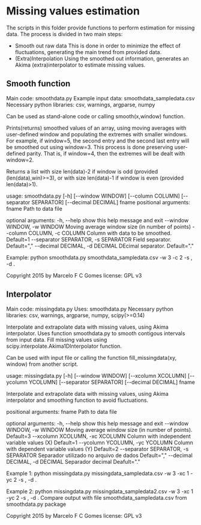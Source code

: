 # Missing values estimation
The scripts in this folder provide functions to perform estimation for missing data.
The process is divided in two main steps:
- Smooth out raw data
This is done in order to minimize the effect of fluctuations, generating the main trend from provided data.
- (Extra)Interpolation
Using the smoothed out information, generates an Akima (extra)interpolator to estimate missing values.

## Smooth function
Main code:
smoothdata.py
Example input data:
smoothdata_sampledata.csv
Necessary python libraries:
csv, warnings, argparse, numpy

Can be used as stand-alone code or calling smooth(x,window) function.

Prints(returns) smoothed values of an array, using moving averages with user-defined window and populating the extremes with smaller windows.
For example, if window=5, the second entry and the second last entry will be smoothed out using window=3. This process is done preserving user-defined parity. That is, if window=4, then the extremes will be dealt with window=2.

Returns a list with size len(data)-2 if window is odd (provided (len(data),win)>=3),
or with size len(data)-1 if window is even (provided len(data)>1).

usage: smoothdata.py [-h] [--window WINDOW] [--column COLUMN]
                     [--separator SEPARATOR] [--decimal DECIMAL]
                     fname
positional arguments:
  fname                 Path to data file

optional arguments:
  -h, --help            show this help message and exit
  --window WINDOW, -w WINDOW
                        Moving average window size (in number of points)
  --column COLUMN, -c COLUMN
                        Column with data to be smoothed. Default=1
  --separator SEPARATOR, -s SEPARATOR
                        Field separator. Default=","
  --decimal DECIMAL, -d DECIMAL
                        DEcimal separator. Default="."

Example:
python smoothdata.py smoothdata_sampledata.csv -w 3 -c 2 -s , -d .

Copyright 2015 by Marcelo F C Gomes
license: GPL v3

## Interpolator
Main code:
missingdata.py
Uses:
smoothdata.py
Necessary python libraries:
csv, warnings, argparse, numpy, scipy(>=0.14)

Interpolate and extrapolate data with missing values, using Akima interpolator.
Uses function smoothdata.py to smooth contigous intervals from input data.
Fill missing values using scipy.interpolate.Akima1DInterpolator function.

Can be used with input file or calling the function fill_missingdata(xy, window)
from another script.

usage: missingdata.py [-h] [--window WINDOW] [--xcolumn XCOLUMN]
                       [--ycolumn YCOLUMN] [--separator SEPARATOR]
                       [--decimal DECIMAL]
                       fname

Interpolate and extrapolate data with missing values, using Akima interpolator
and smoothing function to avoid fluctuations.

positional arguments:
  fname                 Path to data file

optional arguments:
  -h, --help            show this help message and exit
  --window WINDOW, -w WINDOW
                        Moving average window size (in number of points).
			Default=3
  --xcolumn XCOLUMN, -xc XCOLUMN
                        Column with independent variable values (X)
			Default=1
  --ycolumn YCOLUMN, -yc YCOLUMN
                        Column with dependent variable values (Y)
			Default=2
  --separator SEPARATOR, -s SEPARATOR
                        Separador utilizado no arquivo de dados
			Default=","
  --decimal DECIMAL, -d DECIMAL
                        Separador decimal
			Deafult="."

Example 1:
python missingdata.py missingdata_sampledata.csv -w 3 -xc 1 -yc 2 -s , -d .

Example 2:
python missingdata.py missingdata_sampledata2.csv -w 3 -xc 1 -yc 2 -s , -d .
Compare output with file smoothdata_sampledata.csv from smoothdata.py package

Copyright 2015 by Marcelo F C Gomes
license: GPL v3
